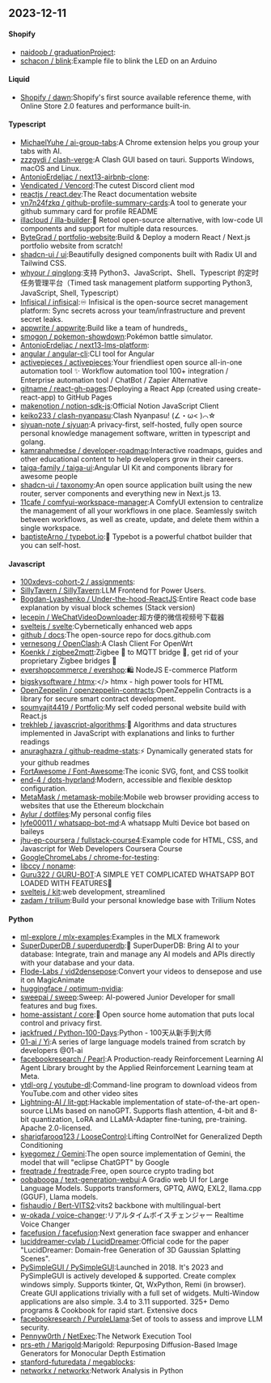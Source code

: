 ## 2023-12-11

#### Shopify
* [naidoob / graduationProject](https://github.com/naidoob/graduationProject):
* [schacon / blink](https://github.com/schacon/blink):Example file to blink the LED on an Arduino

#### Liquid
* [Shopify / dawn](https://github.com/Shopify/dawn):Shopify's first source available reference theme, with Online Store 2.0 features and performance built-in.

#### Typescript
* [MichaelYuhe / ai-group-tabs](https://github.com/MichaelYuhe/ai-group-tabs):A Chrome extension helps you group your tabs with AI.
* [zzzgydi / clash-verge](https://github.com/zzzgydi/clash-verge):A Clash GUI based on tauri. Supports Windows, macOS and Linux.
* [AntonioErdeljac / next13-airbnb-clone](https://github.com/AntonioErdeljac/next13-airbnb-clone):
* [Vendicated / Vencord](https://github.com/Vendicated/Vencord):The cutest Discord client mod
* [reactjs / react.dev](https://github.com/reactjs/react.dev):The React documentation website
* [vn7n24fzkq / github-profile-summary-cards](https://github.com/vn7n24fzkq/github-profile-summary-cards):A tool to generate your github summary card for profile README
* [illacloud / illa-builder](https://github.com/illacloud/illa-builder):🚀 Retool open-source alternative, with low-code UI components and support for multiple data resources.
* [ByteGrad / portfolio-website](https://github.com/ByteGrad/portfolio-website):Build & Deploy a modern React / Next.js portfolio website from scratch!
* [shadcn-ui / ui](https://github.com/shadcn-ui/ui):Beautifully designed components built with Radix UI and Tailwind CSS.
* [whyour / qinglong](https://github.com/whyour/qinglong):支持 Python3、JavaScript、Shell、Typescript 的定时任务管理平台（Timed task management platform supporting Python3, JavaScript, Shell, Typescript）
* [Infisical / infisical](https://github.com/Infisical/infisical):♾ Infisical is the open-source secret management platform: Sync secrets across your team/infrastructure and prevent secret leaks.
* [appwrite / appwrite](https://github.com/appwrite/appwrite):Build like a team of hundreds_
* [smogon / pokemon-showdown](https://github.com/smogon/pokemon-showdown):Pokémon battle simulator.
* [AntonioErdeljac / next13-lms-platform](https://github.com/AntonioErdeljac/next13-lms-platform):
* [angular / angular-cli](https://github.com/angular/angular-cli):CLI tool for Angular
* [activepieces / activepieces](https://github.com/activepieces/activepieces):Your friendliest open source all-in-one automation tool ✨ Workflow automation tool 100+ integration / Enterprise automation tool / ChatBot / Zapier Alternative
* [gitname / react-gh-pages](https://github.com/gitname/react-gh-pages):Deploying a React App (created using create-react-app) to GitHub Pages
* [makenotion / notion-sdk-js](https://github.com/makenotion/notion-sdk-js):Official Notion JavaScript Client
* [keiko233 / clash-nyanpasu](https://github.com/keiko233/clash-nyanpasu):Clash Nyanpasu! (∠・ω< )⌒☆
* [siyuan-note / siyuan](https://github.com/siyuan-note/siyuan):A privacy-first, self-hosted, fully open source personal knowledge management software, written in typescript and golang.
* [kamranahmedse / developer-roadmap](https://github.com/kamranahmedse/developer-roadmap):Interactive roadmaps, guides and other educational content to help developers grow in their careers.
* [taiga-family / taiga-ui](https://github.com/taiga-family/taiga-ui):Angular UI Kit and components library for awesome people
* [shadcn-ui / taxonomy](https://github.com/shadcn-ui/taxonomy):An open source application built using the new router, server components and everything new in Next.js 13.
* [11cafe / comfyui-workspace-manager](https://github.com/11cafe/comfyui-workspace-manager):A ComfyUI extension to centralize the management of all your workflows in one place. Seamlessly switch between workflows, as well as create, update, and delete them within a single workspace.
* [baptisteArno / typebot.io](https://github.com/baptisteArno/typebot.io):💬 Typebot is a powerful chatbot builder that you can self-host.

#### Javascript
* [100xdevs-cohort-2 / assignments](https://github.com/100xdevs-cohort-2/assignments):
* [SillyTavern / SillyTavern](https://github.com/SillyTavern/SillyTavern):LLM Frontend for Power Users.
* [Bogdan-Lyashenko / Under-the-hood-ReactJS](https://github.com/Bogdan-Lyashenko/Under-the-hood-ReactJS):Entire React code base explanation by visual block schemes (Stack version)
* [lecepin / WeChatVideoDownloader](https://github.com/lecepin/WeChatVideoDownloader):超方便的微信视频号下载器
* [sveltejs / svelte](https://github.com/sveltejs/svelte):Cybernetically enhanced web apps
* [github / docs](https://github.com/github/docs):The open-source repo for docs.github.com
* [vernesong / OpenClash](https://github.com/vernesong/OpenClash):A Clash Client For OpenWrt
* [Koenkk / zigbee2mqtt](https://github.com/Koenkk/zigbee2mqtt):Zigbee 🐝 to MQTT bridge 🌉, get rid of your proprietary Zigbee bridges 🔨
* [evershopcommerce / evershop](https://github.com/evershopcommerce/evershop):🛍️ NodeJS E-commerce Platform
* [bigskysoftware / htmx](https://github.com/bigskysoftware/htmx):</> htmx - high power tools for HTML
* [OpenZeppelin / openzeppelin-contracts](https://github.com/OpenZeppelin/openzeppelin-contracts):OpenZeppelin Contracts is a library for secure smart contract development.
* [soumyajit4419 / Portfolio](https://github.com/soumyajit4419/Portfolio):My self coded personal website build with React.js
* [trekhleb / javascript-algorithms](https://github.com/trekhleb/javascript-algorithms):📝 Algorithms and data structures implemented in JavaScript with explanations and links to further readings
* [anuraghazra / github-readme-stats](https://github.com/anuraghazra/github-readme-stats):⚡ Dynamically generated stats for your github readmes
* [FortAwesome / Font-Awesome](https://github.com/FortAwesome/Font-Awesome):The iconic SVG, font, and CSS toolkit
* [end-4 / dots-hyprland](https://github.com/end-4/dots-hyprland):Modern, accessible and flexible desktop configuration.
* [MetaMask / metamask-mobile](https://github.com/MetaMask/metamask-mobile):Mobile web browser providing access to websites that use the Ethereum blockchain
* [Aylur / dotfiles](https://github.com/Aylur/dotfiles):My personal config files
* [lyfe00011 / whatsapp-bot-md](https://github.com/lyfe00011/whatsapp-bot-md):A whatsapp Multi Device bot based on baileys
* [jhu-ep-coursera / fullstack-course4](https://github.com/jhu-ep-coursera/fullstack-course4):Example code for HTML, CSS, and Javascript for Web Developers Coursera Course
* [GoogleChromeLabs / chrome-for-testing](https://github.com/GoogleChromeLabs/chrome-for-testing):
* [libccy / noname](https://github.com/libccy/noname):
* [Guru322 / GURU-BOT](https://github.com/Guru322/GURU-BOT):A SIMPLE YET COMPLICATED WHATSAPP BOT LOADED WITH FEATURES🚩
* [sveltejs / kit](https://github.com/sveltejs/kit):web development, streamlined
* [zadam / trilium](https://github.com/zadam/trilium):Build your personal knowledge base with Trilium Notes

#### Python
* [ml-explore / mlx-examples](https://github.com/ml-explore/mlx-examples):Examples in the MLX framework
* [SuperDuperDB / superduperdb](https://github.com/SuperDuperDB/superduperdb):🔮 SuperDuperDB: Bring AI to your database: Integrate, train and manage any AI models and APIs directly with your database and your data.
* [Flode-Labs / vid2densepose](https://github.com/Flode-Labs/vid2densepose):Convert your videos to densepose and use it on MagicAnimate
* [huggingface / optimum-nvidia](https://github.com/huggingface/optimum-nvidia):
* [sweepai / sweep](https://github.com/sweepai/sweep):Sweep: AI-powered Junior Developer for small features and bug fixes.
* [home-assistant / core](https://github.com/home-assistant/core):🏡 Open source home automation that puts local control and privacy first.
* [jackfrued / Python-100-Days](https://github.com/jackfrued/Python-100-Days):Python - 100天从新手到大师
* [01-ai / Yi](https://github.com/01-ai/Yi):A series of large language models trained from scratch by developers @01-ai
* [facebookresearch / Pearl](https://github.com/facebookresearch/Pearl):A Production-ready Reinforcement Learning AI Agent Library brought by the Applied Reinforcement Learning team at Meta.
* [ytdl-org / youtube-dl](https://github.com/ytdl-org/youtube-dl):Command-line program to download videos from YouTube.com and other video sites
* [Lightning-AI / lit-gpt](https://github.com/Lightning-AI/lit-gpt):Hackable implementation of state-of-the-art open-source LLMs based on nanoGPT. Supports flash attention, 4-bit and 8-bit quantization, LoRA and LLaMA-Adapter fine-tuning, pre-training. Apache 2.0-licensed.
* [shariqfarooq123 / LooseControl](https://github.com/shariqfarooq123/LooseControl):Lifting ControlNet for Generalized Depth Conditioning
* [kyegomez / Gemini](https://github.com/kyegomez/Gemini):The open source implementation of Gemini, the model that will "eclipse ChatGPT" by Google
* [freqtrade / freqtrade](https://github.com/freqtrade/freqtrade):Free, open source crypto trading bot
* [oobabooga / text-generation-webui](https://github.com/oobabooga/text-generation-webui):A Gradio web UI for Large Language Models. Supports transformers, GPTQ, AWQ, EXL2, llama.cpp (GGUF), Llama models.
* [fishaudio / Bert-VITS2](https://github.com/fishaudio/Bert-VITS2):vits2 backbone with multilingual-bert
* [w-okada / voice-changer](https://github.com/w-okada/voice-changer):リアルタイムボイスチェンジャー Realtime Voice Changer
* [facefusion / facefusion](https://github.com/facefusion/facefusion):Next generation face swapper and enhancer
* [luciddreamer-cvlab / LucidDreamer](https://github.com/luciddreamer-cvlab/LucidDreamer):Official code for the paper "LucidDreamer: Domain-free Generation of 3D Gaussian Splatting Scenes".
* [PySimpleGUI / PySimpleGUI](https://github.com/PySimpleGUI/PySimpleGUI):Launched in 2018. It's 2023 and PySimpleGUI is actively developed & supported. Create complex windows simply. Supports tkinter, Qt, WxPython, Remi (in browser). Create GUI applications trivially with a full set of widgets. Multi-Window applications are also simple. 3.4 to 3.11 supported. 325+ Demo programs & Cookbook for rapid start. Extensive docs
* [facebookresearch / PurpleLlama](https://github.com/facebookresearch/PurpleLlama):Set of tools to assess and improve LLM security.
* [Pennyw0rth / NetExec](https://github.com/Pennyw0rth/NetExec):The Network Execution Tool
* [prs-eth / Marigold](https://github.com/prs-eth/Marigold):Marigold: Repurposing Diffusion-Based Image Generators for Monocular Depth Estimation
* [stanford-futuredata / megablocks](https://github.com/stanford-futuredata/megablocks):
* [networkx / networkx](https://github.com/networkx/networkx):Network Analysis in Python
